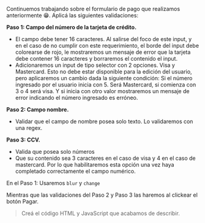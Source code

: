 Continuemos trabajando sobre el formulario de pago que realizamos anteriormente :grin:. Aplicá las siguientes validaciones:

**Paso 1: Campo del número de la tarjeta de crédito.**

- El campo debe tener 16 caracteres. Al salirse del foco de este input, y en el caso de no cumplir con este requerimiento, el borde del input debe colorearse de rojo, le mostraremos un mensaje de error que la tarjeta debe contener 16 caracteres y borraremos el contenido el input.
- Adicionaremos un input de tipo selector con 2 opciones. Visa y Mastercard. Esto no debe estar disponible para la edición del usuario, pero aplicaremos un cambio dada la siguiente condición: Si el número ingresado por el usuario inicia con 5. Será Mastercard, si comienza con 3 o 4 será visa. Y si inicia con otro valor mostraremos un mensaje de error indicando el número ingresado es erróneo.

**Paso 2: Campo nombre.**

- Validar que el campo de nombre posea solo texto. Lo validaremos con una regex.

**Paso 3: CCV.**

- Valida que posea solo números
- Que su contenido sea 3 caracteres en el caso de visa y 4 en el caso de mastercard. Por lo que habilitaremos esta opción una vez haya completado correctamente el campo numérico.

En el Paso 1: Usaremos `blur` y `change`

Mientras que las validaciones del Paso 2 y Paso 3 las haremos al clickear el botón Pagar.

> Creá el código HTML y JavaScript que acabamos de describir.

